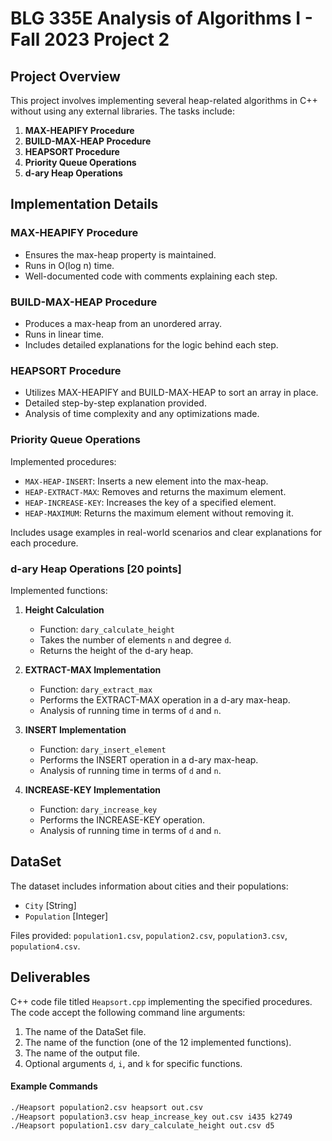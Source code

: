 # BLG 335E Analysis of Algorithms I - Fall 2023 Project 2

## Project Overview
This project involves implementing several heap-related algorithms in C++ without using any external libraries. The tasks include:

1. **MAX-HEAPIFY Procedure**
2. **BUILD-MAX-HEAP Procedure**
3. **HEAPSORT Procedure**
4. **Priority Queue Operations**
5. **d-ary Heap Operations**

## Implementation Details

### MAX-HEAPIFY Procedure 
- Ensures the max-heap property is maintained.
- Runs in O(log n) time.
- Well-documented code with comments explaining each step.

### BUILD-MAX-HEAP Procedure 
- Produces a max-heap from an unordered array.
- Runs in linear time.
- Includes detailed explanations for the logic behind each step.

### HEAPSORT Procedure 
- Utilizes MAX-HEAPIFY and BUILD-MAX-HEAP to sort an array in place.
- Detailed step-by-step explanation provided.
- Analysis of time complexity and any optimizations made.

### Priority Queue Operations 
Implemented procedures:
- `MAX-HEAP-INSERT`: Inserts a new element into the max-heap.
- `HEAP-EXTRACT-MAX`: Removes and returns the maximum element.
- `HEAP-INCREASE-KEY`: Increases the key of a specified element.
- `HEAP-MAXIMUM`: Returns the maximum element without removing it.

Includes usage examples in real-world scenarios and clear explanations for each procedure.

### d-ary Heap Operations [20 points]
Implemented functions:
1. **Height Calculation**
   - Function: `dary_calculate_height`
   - Takes the number of elements `n` and degree `d`.
   - Returns the height of the d-ary heap.

2. **EXTRACT-MAX Implementation**
   - Function: `dary_extract_max`
   - Performs the EXTRACT-MAX operation in a d-ary max-heap.
   - Analysis of running time in terms of `d` and `n`.

3. **INSERT Implementation**
   - Function: `dary_insert_element`
   - Performs the INSERT operation in a d-ary max-heap.
   - Analysis of running time in terms of `d` and `n`.

4. **INCREASE-KEY Implementation**
   - Function: `dary_increase_key`
   - Performs the INCREASE-KEY operation.
   - Analysis of running time in terms of `d` and `n`.

## DataSet
The dataset includes information about cities and their populations:
- `City` [String]
- `Population` [Integer]

Files provided: `population1.csv`, `population2.csv`, `population3.csv`, `population4.csv`.

## Deliverables

C++ code file titled `Heapsort.cpp` implementing the specified procedures. The code accept the following command line arguments:

1. The name of the DataSet file.
2. The name of the function (one of the 12 implemented functions).
3. The name of the output file.
4. Optional arguments `d`, `i`, and `k` for specific functions.

#### Example Commands
```sh
./Heapsort population2.csv heapsort out.csv
./Heapsort population3.csv heap_increase_key out.csv i435 k2749
./Heapsort population1.csv dary_calculate_height out.csv d5
